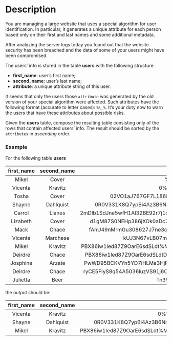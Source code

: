 # Description

You are managing a large website that uses a special algorithm for user identification. In particular, it generates a unique attribute for each person based only on their first and last names and some additional metadata.

After analyzing the server logs today you found out that the website security has been breached and the data of some of your users might have been compromised.

The users’ info is stored in the table **users** with the following structure:

- **first_name**: user’s first name;
- **second_name**: user’s last name;
- **attribute**: a unique attribute string of this user.

It seems that only the users those `attribute` was generated by the old version of your special algorithm were affected. Such attributes have the following format (accurate to letter cases): `%\_%`. It’s your duty now to warn the users that have these attributes about possible risks.

Given the **users** table, compose the resulting table consisting only of the rows that contain affected users’ info. The result should be sorted by the `attributes` in *ascending* order.

### Example

For the following table **users**

| **first_name** | **second_name** |                            **attribute**                            |
|:--------------:|:---------------:|:-------------------------------------------------------------------:|
|      Mikel     |      Cover      |                            %Mikel_Cover%                            |
|     Vicenta    |     Kravitz     |                          0%Vicenta_Kravitz%                         |
|      Tosha     |      Cover      |           02VO1aJ767GF7L186lpIfBR0fQ5406Q02YcpG42LDF4Bv26           |
|     Shayne     |    Dahlquist    |      0R0V331K8Q7ypBi4Az3B6Nm0jCqUk%Shayne_Dahlquist%46E3O0u7t7      |
|     Carrol     |      Llanes     |  2mDIb1SdJne5wfH1Al32BE92r7j1d60PJ263b2vyPn3zxQ2P7sVOM26J11UT6W0Np  |
|    Lizabeth    |      Cover      |     d1gM87S0NEHp386jXOk0aDc7w8bx4u8q7D82ff2Z4YT43iLyZ39xYbEDXMk     |
|      Mack      |      Chace      |     fAnU49nMrmGu308627J7ne3qqqSPJDnq6dwW607lahNB5DinTR2Rkp549G7     |
|     Vicenta    |     Marchese    |               kUJ3N67vLB07mQL9Ai7p18cXGzjdT32r8283ZQi               |
|      Mikel     |     Kravitz     | PBX86iw1Ied87Z9OarE6sdSLdt%Mikel_Kravitz%W73XOY9YaOgi060r2x12D2EmD7 |
|     Deirdre    |      Chace      |  PBX86iw1Ied87Z9OarE6sdSLdtDeirdrelChaceW73XOY9YaOgi060r2x12D2EmD7  |
|    Josphine    |      Arzate     |   PwWD95BCKVYn5YD7iHLMa3HjP9tH%josphine_arzate%d2hNHNd3RpqfUREN47   |
|     Deirdre    |      Chace      |  ryCE5FIyS8q54A5036luzVS91j6C7P76E9X0O58htzgthuX24LG%DEirdre_Chace% |
|    Julietta    |       Beer      |                          Tn35g5h51u7ltW946J                         |

the output should be:

| **first_name** | **second_name** |                            **attribute**                            |
|:--------------:|:---------------:|:-------------------------------------------------------------------:|
|     Vicenta    |     Kravitz     |                          0%Vicenta_Kravitz%                         |
|     Shayne     |    Dahlquist    |      0R0V331K8Q7ypBi4Az3B6Nm0jCqUk%Shayne_Dahlquist%46E3O0u7t7      |
|      Mikel     |     Kravitz     | PBX86iw1Ied87Z9OarE6sdSLdt%Mikel_Kravitz%W73XOY9YaOgi060r2x12D2EmD7 |
